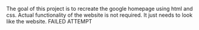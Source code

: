 The goal of this project is to recreate the google homepage using html and css.
Actual functionality of the website is not required. It just needs to look like the website.
FAILED ATTEMPT